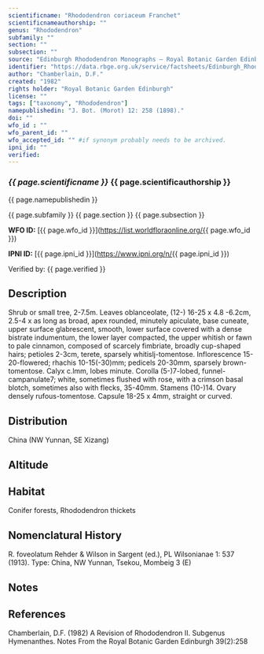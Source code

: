 ```yaml
---
scientificname: "Rhododendron coriaceum Franchet"
scientificnameauthorship: ""
genus: "Rhododendron"
subfamily: ""
section: ""
subsection: ""
source: "Edinburgh Rhododendron Monographs – Royal Botanic Garden Edinburgh"
identifier: "https://data.rbge.org.uk/service/factsheets/Edinburgh_Rhododendron_Monographs.xhtml"
author: "Chamberlain, D.F."
created: "1982"
rights holder: "Royal Botanic Garden Edinburgh"
license: ""
tags: ["taxonomy", "Rhododendron"]
namepublishedin: "J. Bot. (Morot) 12: 258 (1898)."
doi: ""
wfo_id : ""
wfo_parent_id: ""
wfo_accepted_id: "" #if synonym probably needs to be archived.                      
ipni_id: ""
verified:
---
```

### _{{ page.scientificname }}_ {{ page.scientificauthorship }}
 {{ page.namepublishedin }}

{{ page.subfamily }} {{ page.section }} {{ page.subsection }}

**WFO ID:** [{{ page.wfo_id }}](https://list.worldfloraonline.org/{{ page.wfo_id }})

**IPNI ID:** [{{ page.ipni_id }}](https://www.ipni.org/n/{{ page.ipni_id }})

Verified by: {{ page.verified }}



## Description
Shrub or small tree, 2-7.5m. Leaves oblanceolate, (12-) 16-25 x 4.8 -6.2cm, 2.5-4 x as long as broad, apex rounded, minutely apiculate, base cuneate, upper surface glabrescent, smooth, lower surface covered with a dense bistrate indumentum, the lower layer compacted, the upper whitish or fawn to pale cinnamon, composed of scarcely fimbriate, broadly cup-shaped hairs; petioles 2-3cm, terete, sparsely whitislj-tomentose. Inflorescence 15-20-flowered; rhachis 10-15(-30)mm; pedicels 20-30mm, sparsely brown-tomentose. Calyx c.lmm, lobes minute. Corolla (5-)7-lobed, funnel-campanulate7; white, sometimes flushed with rose, with a crimson basal blotch, sometimes also with flecks, 35-40mm. Stamens (10-)14. Ovary densely rufous-tomentose. Capsule 18-25 x 4mm, straight or curved.

## Distribution
China (NW Yunnan, SE Xizang)

## Altitude


## Habitat
Conifer forests, Rhododendron thickets

## Nomenclatural History
R. foveolatum Rehder & Wilson in Sargent (ed.), PL Wilsonianae 1: 537 (1913). Type: China, NW Yunnan, Tsekou, Mombeig 3 (E)
                       
## Notes


## References

Chamberlain, D.F. (1982) A Revision of Rhododendron II. Subgenus Hymenanthes. Notes From the Royal Botanic Garden Edinburgh 39(2):258

